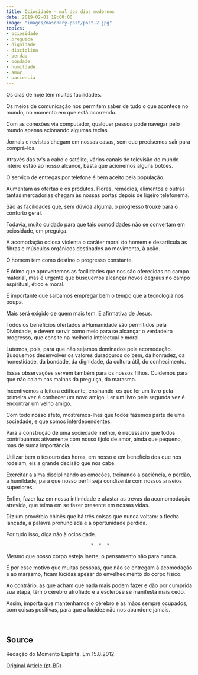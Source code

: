 ```yaml
---
title: Ociosidade – mal dos dias modernos
date: 2019-02-01 19:00:00
image: "images/masonary-post/post-2.jpg"
topics: 
- ociosidade
- preguica
- dignidade
- disciplina
- perdao
- bondade
- humildade
- amor
- paciencia
---
```


Os dias de hoje têm muitas facilidades.

Os meios de comunicação nos permitem saber de tudo o que acontece no mundo, no
momento em que está ocorrendo.

Com as conexões via computador, qualquer pessoa pode navegar pelo mundo apenas
acionando algumas teclas.

Jornais e revistas chegam em nossas casas, sem que precisemos sair para
comprá-los.

Através das tv's a cabo e satélite, vários canais de televisão do mundo inteiro
estão ao nosso alcance, basta que acionemos alguns botões.

O serviço de entregas por telefone é bem aceito pela população.

Aumentam as ofertas e os produtos. Flores, remédios, alimentos e outras tantas
mercadorias chegam às nossas portas depois de ligeiro telefonema.

São as facilidades que, sem dúvida alguma, o progresso trouxe para o conforto
geral.

Todavia, muito cuidado para que tais comodidades não se convertam em
ociosidade, em preguiça.

A acomodação ociosa violenta o caráter moral do homem e desarticula as fibras e
músculos orgânicos destinados ao movimento, à ação.

O homem tem como destino o progresso constante.

É ótimo que aproveitemos as facilidades que nos são oferecidas no campo
material, mas é urgente que busquemos alcançar novos degraus no campo
espiritual, ético e moral.

É importante que saibamos empregar bem o tempo que a tecnologia nos poupa.

Mais será exigido de quem mais tem. É afirmativa de Jesus.

Todos os benefícios ofertados à Humanidade são permitidos pela Divindade, e
devem servir como meio para se alcançar o verdadeiro progresso, que consite na
melhoria intelectual e moral.

Lutemos, pois, para que não sejamos dominados pela acomodação. Busquemos
desenvolver os valores duradouros do bem, da honradez, da honestidade, da
bondade, da dignidade, da cultura útil, do conhecimento.

Essas observações servem também para os nossos filhos. Cuidemos para que não
caiam nas malhas da preguiça, do marasmo.

Incentivemos a leitura edificante, ensinando-os que ler um livro pela primeira
vez é conhecer um novo amigo. Ler um livro pela segunda vez é encontrar um
velho amigo.

Com todo nosso afeto, mostremos-lhes que todos fazemos parte de uma sociedade,
e que somos interdependentes.

Para a construção de uma sociedade melhor, é necessário que todos contribuamos
ativamente com nosso tijolo de amor, ainda que pequeno, mas de suma
importância.

Utilizar bem o tesouro das horas, em nosso e em benefício dos que nos rodeiam,
eis a grande decisão que nos cabe.

Exercitar a alma disciplinando as emocões, treinando a paciência, o perdão, a
humildade, para que nosso perfil seja condizente com nossos anseios superiores.

Enfim, fazer luz em nossa intimidade e afastar as trevas da acomomodação
atrevida, que teima em se fazer presente em nossas vidas.

Diz um provérbio chinês que há três coisas que nunca voltam: a flecha lançada,
a palavra pronunciada e a oportunidade perdida.

Por tudo isso, diga não à ociosidade.

                                    *  *  *

Mesmo que nosso corpo esteja inerte, o pensamento não para nunca.

É por esse motivo que muitas pessoas, que não se entregam à acomodação e ao
marasmo, ficam lúcidas apesar do envelhecimento do corpo físico.

Ao contrário, as que acham que nada mais podem fazer e dão por cumprida sua
etapa, têm o cérebro atrofiado e a esclerose se manifesta mais cedo.

Assim, importa que mantenhamos o cérebro e as mãos sempre ocupados, com coisas
positivas, para que a lucidez não nos abandone jamais.

 

## Source
Redação do Momento Espírita.
Em 15.8.2012.



[Original Article (pt-BR)](http://www.momento.com.br/pt/ler_texto.php?id=3539)
